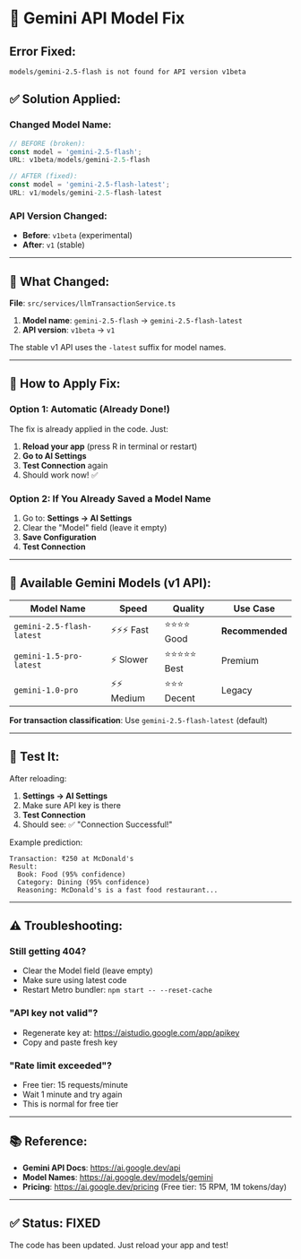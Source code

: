# 🔧 Gemini API Model Fix

## Error Fixed:
```
models/gemini-2.5-flash is not found for API version v1beta
```

## ✅ Solution Applied:

### Changed Model Name:
```typescript
// BEFORE (broken):
const model = 'gemini-2.5-flash';
URL: v1beta/models/gemini-2.5-flash

// AFTER (fixed):
const model = 'gemini-2.5-flash-latest';
URL: v1/models/gemini-2.5-flash-latest
```

### API Version Changed:
- **Before**: `v1beta` (experimental)
- **After**: `v1` (stable)

---

## 🎯 What Changed:

**File**: `src/services/llmTransactionService.ts`

1. **Model name**: `gemini-2.5-flash` → `gemini-2.5-flash-latest`
2. **API version**: `v1beta` → `v1`

The stable v1 API uses the `-latest` suffix for model names.

---

## 🚀 How to Apply Fix:

### Option 1: Automatic (Already Done!)
The fix is already applied in the code. Just:
1. **Reload your app** (press R in terminal or restart)
2. **Go to AI Settings**
3. **Test Connection** again
4. Should work now! ✅

### Option 2: If You Already Saved a Model Name
1. Go to: **Settings → AI Settings**
2. Clear the "Model" field (leave it empty)
3. **Save Configuration**
4. **Test Connection**

---

## 📝 Available Gemini Models (v1 API):

| Model Name | Speed | Quality | Use Case |
|------------|-------|---------|----------|
| `gemini-2.5-flash-latest` | ⚡⚡⚡ Fast | ⭐⭐⭐⭐ Good | **Recommended** |
| `gemini-1.5-pro-latest` | ⚡ Slower | ⭐⭐⭐⭐⭐ Best | Premium |
| `gemini-1.0-pro` | ⚡⚡ Medium | ⭐⭐⭐ Decent | Legacy |

**For transaction classification**: Use `gemini-2.5-flash-latest` (default)

---

## 🧪 Test It:

After reloading:

1. **Settings → AI Settings**
2. Make sure API key is there
3. **Test Connection**
4. Should see: ✅ "Connection Successful!"

Example prediction:
```
Transaction: ₹250 at McDonald's
Result:
  Book: Food (95% confidence)
  Category: Dining (95% confidence)
  Reasoning: McDonald's is a fast food restaurant...
```

---

## ⚠️ Troubleshooting:

### Still getting 404?
- Clear the Model field (leave empty)
- Make sure using latest code
- Restart Metro bundler: `npm start -- --reset-cache`

### "API key not valid"?
- Regenerate key at: https://aistudio.google.com/app/apikey
- Copy and paste fresh key

### "Rate limit exceeded"?
- Free tier: 15 requests/minute
- Wait 1 minute and try again
- This is normal for free tier

---

## 📚 Reference:

- **Gemini API Docs**: https://ai.google.dev/api
- **Model Names**: https://ai.google.dev/models/gemini
- **Pricing**: https://ai.google.dev/pricing (Free tier: 15 RPM, 1M tokens/day)

---

## ✅ Status: FIXED

The code has been updated. Just reload your app and test!
